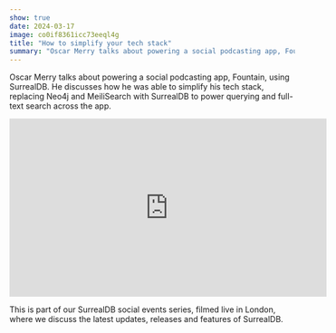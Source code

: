 ```yaml
---
show: true
date: 2024-03-17
image: co0if8361icc73eeql4g
title: "How to simplify your tech stack"
summary: "Oscar Merry talks about powering a social podcasting app, Fountain, using SurrealDB."
---
```


Oscar Merry talks about powering a social podcasting app, Fountain, using SurrealDB. He discusses how he was able to simplify his tech stack, replacing Neo4j and MeiliSearch with SurrealDB to power querying and full-text search across the app.

<vid>
<iframe width="560" height="315" src="https://www.youtube.com/embed/kHnn1XTnZCk?si=crZol087pHr3Nw43" title="YouTube video player" frameborder="0" allow="accelerometer; autoplay; clipboard-write; encrypted-media; gyroscope; picture-in-picture; web-share" referrerpolicy="strict-origin-when-cross-origin" allowfullscreen></iframe>
</vid>


This is part of our SurrealDB social events series, filmed live in London, where we discuss the latest updates, releases and features of SurrealDB.